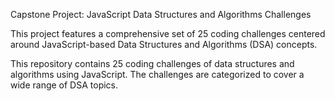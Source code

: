 Capstone Project: JavaScript Data Structures and Algorithms Challenges

This project features a comprehensive set of 25 coding challenges centered around JavaScript-based Data Structures and Algorithms (DSA) concepts.

This repository contains 25 coding challenges of data structures and algorithms using JavaScript. The challenges are categorized to cover a wide range of DSA topics.
